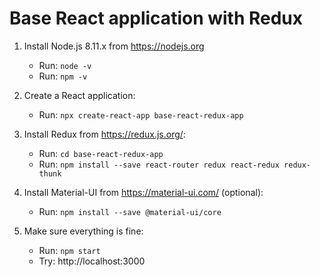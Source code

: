 # Base React application with Redux

1. Install Node.js 8.11.x from https://nodejs.org
	- Run: `node -v`
	- Run: `npm -v`
2. Create a React application:

	- Run: `npx create-react-app base-react-redux-app`
	
3. Install Redux from https://redux.js.org/:

	- Run: `cd base-react-redux-app`
	- Run: `npm install --save react-router redux react-redux redux-thunk`
	
4. Install Material-UI from https://material-ui.com/ (optional):

	- Run: `npm install --save @material-ui/core`

5. Make sure everything is fine:

	- Run: `npm start`
	- Try: http://localhost:3000
